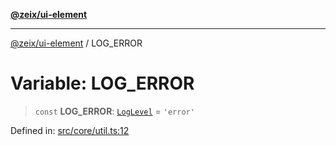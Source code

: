 [**@zeix/ui-element**](../README.md)

***

[@zeix/ui-element](../globals.md) / LOG\_ERROR

# Variable: LOG\_ERROR

> `const` **LOG\_ERROR**: [`LogLevel`](../type-aliases/LogLevel.md) = `'error'`

Defined in: [src/core/util.ts:12](https://github.com/zeixcom/ui-element/blob/8a5f554f7f150bc30f3cc67f612a4c3067704cb6/src/core/util.ts#L12)
